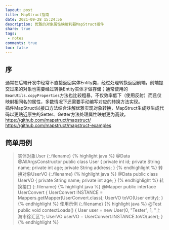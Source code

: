 ```yaml
---
layout: post
title: MapStruct指南
date: 2021-09-28 15:24:56
description: 优雅的对象属性映射利器MapStruct插件
share: true
tags:
 - notes
comments: true
toc: false
---
```


## 序  

通常在后端开发中经常不直接返回实体Entity类，经过处理转换返回前端，前端提交过来的对象也需要经过转换Entity实体才做存储；通常使用的`BeanUtils.copyProperties`方法也比较粗暴，不仅效率低下（使用反射）而且仅映射相同名的属性，多数情况下还需要手动编写对应的转换方法实现。  
插件MapStruct以接口方法结合注解优雅实现对象转换，MapStruct生成器生成代码以更贴近原生的Setter、Getter方法处理属性映射更为高效。  
https://github.com/mapstruct/mapstruct/  
https://github.com/mapstruct/mapstruct-examples  

## 简单用例  

>实体对象User
{:.filename}
{% highlight java %}
@Data
@AllArgsConstructor
public class User {
    private int id;
    private String name;
    private int age;
    private String address;
}
{% endhighlight %}
>转换对象UserVO
{:.filename}
{% highlight java %}
@Data
public class UserVO {
    private String name;
    private int age;
}
{% endhighlight %}
>转换接口
{:.filename}
{% highlight java %}
@Mapper
public interface UserConvert {
    UserConvert INSTANCE = Mappers.getMapper(UserConvert.class);
    UserVO toVO(User entity);
}
{% endhighlight %}
>使用示例
{:.filename}
{% highlight java %}
    @Test
    public void contextLoads() {
        User user = new User(0, "Tester", 1, "上海市徐汇区");
        UserVO userVO = UserConvert.INSTANCE.toVO(user);
    }
{% endhighlight %}
